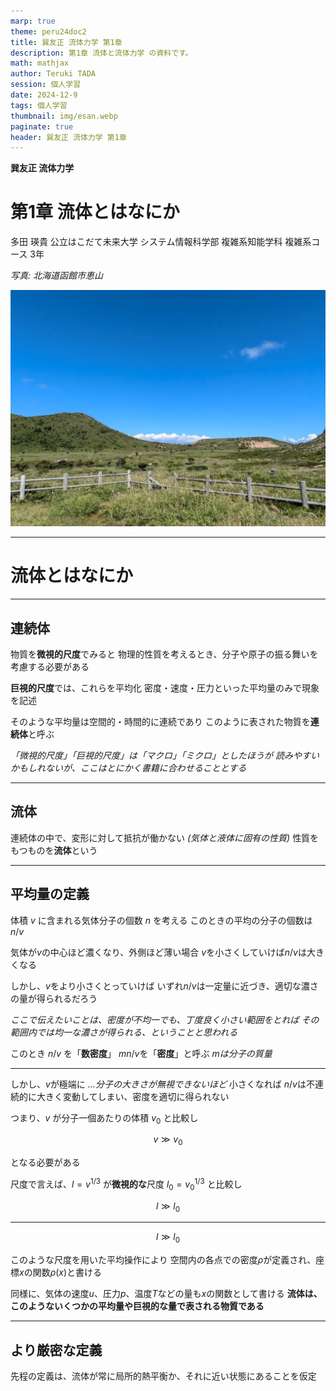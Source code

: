 ```yaml
---
marp: true
theme: peru24doc2
title: 巽友正 流体力学 第1章 
description: 第1章 流体と流体力学 の資料です。
math: mathjax
author: Teruki TADA
session: 個人学習
date: 2024-12-9
tags: 個人学習
thumbnail: img/esan.webp
paginate: true
header: 巽友正 流体力学 第1章 
---
```


**巽友正 流体力学**
# 第1章 流体とはなにか

多田 瑛貴
公立はこだて未来大学 システム情報科学部
複雑系知能学科 複雑系コース 3年

*写真: 北海道函館市恵山*

![bg right:40%](img/esan.webp)

---

# 流体とはなにか

---

## 連続体
物質を**微視的尺度**でみると
物理的性質を考えるとき、分子や原子の振る舞いを考慮する必要がある

**巨視的尺度**では、これらを平均化
密度・速度・圧力といった平均量のみで現象を記述

そのような平均量は空間的・時間的に連続であり
このように表された物質を**連続体**と呼ぶ

*「微視的尺度」「巨視的尺度」は「マクロ」「ミクロ」としたほうが
 読みやすいかもしれないが、ここはとにかく書籍に合わせることとする*

---

## 流体

連続体の中で、変形に対して抵抗が働かない *(気体と液体に固有の性質)*
性質をもつものを**流体**という

---

## 平均量の定義

体積 $v$ に含まれる気体分子の個数 $n$ を考える
このときの平均の分子の個数は$n/v$

気体が$v$の中心ほど濃くなり、外側ほど薄い場合
$v$を小さくしていけば$n/v$は大きくなる

しかし、$v$をより小さくとっていけば
いずれ$n/v$は一定量に近づき、適切な濃さの量が得られるだろう

*ここで伝えたいことは、密度が不均一でも、丁度良く小さい範囲をとれば*
*その範囲内では均一な濃さが得られる、ということと思われる*

このとき $n/v$ を「**数密度**」 $mn/v$を「**密度**」と呼ぶ *$m$は分子の質量*

---

しかし、$v$が極端に *...分子の大きさが無視できないほど* 小さくなれば
$n/v$は不連続的に大きく変動してしまい、密度を適切に得られない

つまり、$v$ が分子一個あたりの体積 $v_0$ と比較し

$$v \gg v_0 $$

となる必要がある

尺度で言えば、$l=v^{1/3}$ が**微視的な**尺度 $l_0=v_0^{1/3}$ と比較し

$$l \gg l_0 $$

---

$$l \gg l_0 $$

このような尺度を用いた平均操作により
空間内の各点での密度$\rho$が定義され、座標$x$の関数$\rho(x)$と書ける

同様に、気体の速度$u$、圧力$p$、温度$T$などの量も$x$の関数として書ける
**流体は、このようないくつかの平均量や巨視的な量で表される物質である**

---

## より厳密な定義

先程の定義は、流体が常に局所的熱平衡か、それに近い状態にあることを仮定

